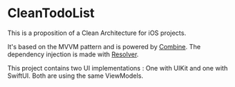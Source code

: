 # CleanTodoList

This is a proposition of a Clean Architecture for iOS projects.

It's based on the MVVM pattern and is powered by [Combine](https://developer.apple.com/documentation/combine).
The dependency injection is made with [Resolver](https://github.com/hmlongco/Resolver).

This project contains two UI implementations : One with UIKit and one with SwiftUI. Both are using the same ViewModels.
